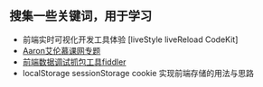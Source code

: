 ## 搜集一些关键词，用于学习
* 前端实时可视化开发工具体验 [liveStyle liveReload CodeKit]
* [Aaron艾伦慕课网专题](http://www.imooc.com/u/290139/courses?sort=publish)
* [前端数据调试抓包工具fiddler](http://www.imooc.com/video/388)
* localStorage sessionStorage cookie 实现前端存储的用法与思路


